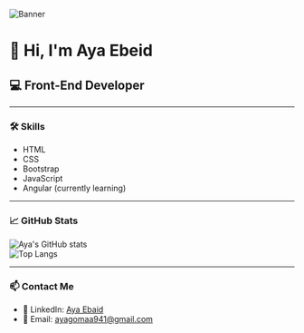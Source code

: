 
![Banner](https://your-image-link.com/banner.png)

# 👋 Hi, I'm Aya Ebeid  
## 💻 Front-End Developer

---

### 🛠️ Skills
- HTML  
- CSS  
- Bootstrap  
- JavaScript  
- Angular (currently learning)

---

### 📈 GitHub Stats

![Aya's GitHub stats](https://github-readme-stats.vercel.app/api?username=Aya-Ebaid&show_icons=true&theme=rose_pine)  
![Top Langs](https://github-readme-stats.vercel.app/api/top-langs/?username=Aya-Ebaid&layout=compact&theme=rose_pine)

---

### 📫 Contact Me

- 💼 LinkedIn: [Aya Ebaid](https://www.linkedin.com/in/aya-ebaid-7721b3270/?locale=en_US)  
- 📧 Email: ayagomaa941@gmail.com

